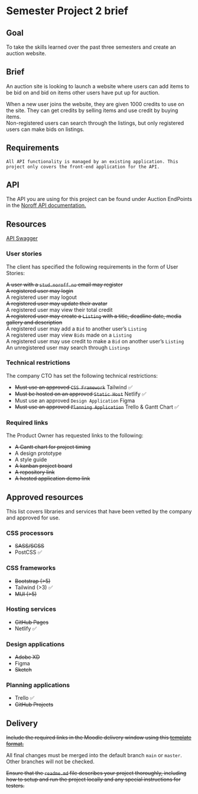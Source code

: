 # Semester Project 2 brief
## Goal

To take the skills learned over the past three semesters and create an auction website.

## Brief
An auction site is looking to launch a website where users can add items to be bid on and bid on items other users have put up for auction.

When a new user joins the website, they are given 1000 credits to use on the site. They can get credits by selling items and use credit by buying items.   
Non-registered users can search through the listings, but only registered users can make bids on listings.

## Requirements

    All API functionality is managed by an existing application. This project only covers the front-end application for the API.

## API

The API you are using for this project can be found under Auction EndPoints in the [Noroff API documentation.](https://docs.noroff.dev/auctionhouse-endpoints/authentication)

## Resources

[API Swagger](https://api.noroff.dev/docs/)

### User stories

The client has specified the following requirements in the form of User Stories:

~~A user with a `stud.noroff.no` email may register~~  
~~A registered user may login~~   
A registered user may logout  
~~A registered user may update their avatar~~  
A registered user may view their total credit  
~~A registered user may create a `Listing` with a title, deadline date, media gallery and description~~  
A registered user may add a `Bid` to another user’s `Listing`  
A registered user may view `Bids` made on a `Listing`  
A registered user may use credit to make a `Bid` on another user’s `Listing`  
An unregistered user may search through `Listings`  

### Technical restrictions

The company CTO has set the following technical restrictions:

* ~~Must use an approved `CSS Framework`~~  Tailwind ✅
* ~~Must be hosted on an approved `Static Host`~~ Netlify ✅
* Must use an approved `Design Application` Figma
* ~~Must use an approved `Planning Application`~~ Trello & Gantt Chart ✅

### Required links

The Product Owner has requested links to the following:

* ~~A Gantt chart for project timing~~
* A design prototype
* A style guide
* ~~A kanban project board~~
* ~~A repository link~~
* ~~A hosted application demo link~~

## Approved resources

This list covers libraries and services that have been vetted by the company and approved for use.
### CSS processors
* ~~SASS/SCSS~~
* PostCSS ✅

### CSS frameworks
* ~~Bootstrap (>5)~~ 
* Tailwind (>3) ✅
* ~~MUI (>5)~~

### Hosting services
* ~~GitHub Pages~~
* Netlify ✅

### Design applications
* ~~Adobe XD~~ 
* Figma 
* ~~Sketch~~

### Planning applications
* Trello ✅ 
* ~~GitHub Projects~~

## Delivery

~~Include the required links in the Moodle delivery window using this [template format.](https://noroff-content.gitlab.io/feu/semester-project-2/delivery-template.html)~~

All final changes must be merged into the default branch `main` or `master`.   
Other branches will not be checked.

~~Ensure that the `readme.md` file describes your project thoroughly, including how to setup and run the project locally and any special instructions for testers.~~